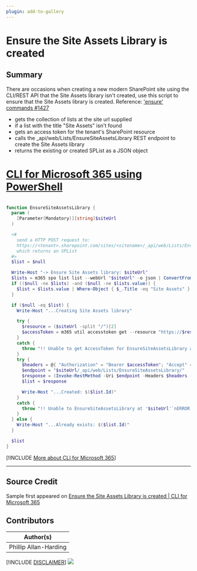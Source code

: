 ```yaml
---
plugin: add-to-gallery
---
```


# Ensure the Site Assets Library is created

## Summary

There are occasions when creating a new modern SharePoint site using the CLI/REST API that the Site Assets library isn't created, use this script to ensure that the Site Assets library is created.
Reference: ['ensure' commands #1427](https://github.com/pnp/cli-microsoft365/discussions/1427)

* gets the collection of lists at the site url supplied
* if a list with the title "Site Assets" isn't found
* gets an access token for the tenant's SharePoint resource
* calls the _api/web/Lists/EnsureSiteAssetsLibrary REST endpoint to create the Site Assets library
* returns the existing or created SPList as a JSON object

# [CLI for Microsoft 365 using PowerShell](#tab/cli-m365-ps)

```powershell

function EnsureSiteAssetsLibrary {
  param (
    [Parameter(Mandatory)][string]$siteUrl
  )

  <#
    send a HTTP POST request to:
    https://<tenant>.sharepoint.com/sites/<sitename>/_api/web/Lists/EnsureSiteAssetsLibrary/
    which returns an SPList
  #>
  $list = $null

  Write-Host "-> Ensure Site Assets library: $siteUrl"
  $lists = m365 spo list list --webUrl "$siteUrl" -o json | ConvertFrom-Json
  if (($null -ne $lists) -and ($null -ne $lists.value)) {
    $list = $lists.value | Where-Object { $_.Title -eq "Site Assets" }
  }

  if ($null -eq $list) {
    Write-Host "...Creating Site Assets library"

    try {
      $resource = ($siteUrl -split "/")[2]
      $accessToken = m365 util accesstoken get --resource "https://$resource"
    }
    catch {
      throw "!! Unable to get AccessToken for EnsureSiteAssetsLibrary at '$siteUrl'`nERROR: $_"
    }
    try {
      $headers = @{ "Authorization" = "Bearer $accessToken"; "Accept" = "application/json;odata=nometadata" }
      $endpoint = "$siteUrl/_api/web/Lists/EnsureSiteAssetsLibrary/"
      $response = (Invoke-RestMethod -Uri $endpoint -Headers $headers -Method POST)
      $list = $response

      Write-Host "...Created: $($list.Id)"
    }
    catch {
      throw "!! Unable to EnsureSiteAssetsLibrary at '$siteUrl'`nERROR: $_"
    }
  } else {
    Write-Host "...Already exists: $($list.Id)"
  }

  $list
}

```
[!INCLUDE [More about CLI for Microsoft 365](../../docfx/includes/MORE-CLIM365.md)]
***

## Source Credit

Sample first appeared on [Ensure the Site Assets Library is created | CLI for Microsoft 365](https://pnp.github.io/cli-microsoft365/sample-scripts/spo/ensure-siteassets-library/)

## Contributors

| Author(s) |
|-----------|
| Phillip Allan-Harding |


[!INCLUDE [DISCLAIMER](../../docfx/includes/DISCLAIMER.md)]
<img src="https://telemetry.sharepointpnp.com/script-samples/scripts/spo-ensure-siteassets-library" aria-hidden="true" />